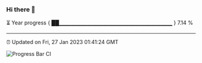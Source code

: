 ### Hi there 👋

⏳ Year progress { ██▁▁▁▁▁▁▁▁▁▁▁▁▁▁▁▁▁▁▁▁▁▁▁▁▁▁▁▁ } 7.14 %

---

⏰ Updated on Fri, 27 Jan 2023 01:41:24 GMT

![Progress Bar CI](https://github.com/ZhaoGui/ZhaoGui/workflows/Progress%20Bar%20CI/badge.svg)
